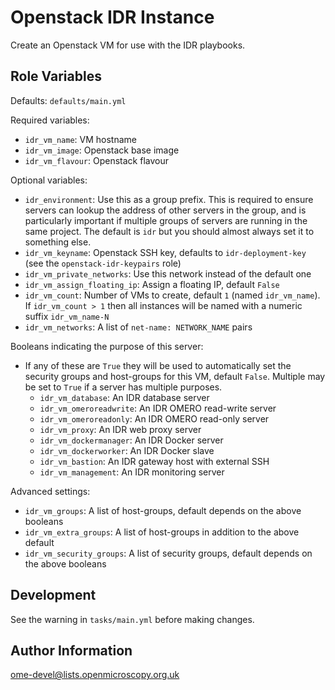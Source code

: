 Openstack IDR Instance
======================

Create an Openstack VM for use with the IDR playbooks.


Role Variables
--------------

Defaults: `defaults/main.yml`

Required variables:
- `idr_vm_name`: VM hostname
- `idr_vm_image`: Openstack base image
- `idr_vm_flavour`: Openstack flavour

Optional variables:
- `idr_environment`: Use this as a group prefix. This is required to ensure servers can lookup the address of other servers in the group, and is particularly important if multiple groups of servers are running in the same project. The default is `idr` but you should almost always set it to something else.
- `idr_vm_keyname`: Openstack SSH key, defaults to `idr-deployment-key` (see the `openstack-idr-keypairs` role)
- `idr_vm_private_networks`: Use this network instead of the default one
- `idr_vm_assign_floating_ip`: Assign a floating IP, default `False`
- `idr_vm_count`: Number of VMs to create, default `1` (named `idr_vm_name`).
   If `idr_vm_count > 1` then all instances will be named with a numeric suffix `idr_vm_name-N`
- `idr_vm_networks`: A list of `net-name: NETWORK_NAME` pairs

Booleans indicating the purpose of this server:
- If any of these are `True` they will be used to automatically set the security groups and host-groups for this VM, default `False`. Multiple may be set to `True` if a server has multiple purposes.
  - `idr_vm_database`: An IDR database server
  - `idr_vm_omeroreadwrite`: An IDR OMERO read-write server
  - `idr_vm_omeroreadonly`: An IDR OMERO read-only server
  - `idr_vm_proxy`: An IDR web proxy server
  - `idr_vm_dockermanager`: An IDR Docker server
  - `idr_vm_dockerworker`: An IDR Docker slave
  - `idr_vm_bastion`: An IDR gateway host with external SSH
  - `idr_vm_management`: An IDR monitoring server


Advanced settings:
- `idr_vm_groups`: A list of host-groups, default depends on the above booleans
- `idr_vm_extra_groups`: A list of host-groups in addition to the above default
- `idr_vm_security_groups`: A list of security groups, default depends on the above booleans


Development
-----------

See the warning in `tasks/main.yml` before making changes.


Author Information
------------------

ome-devel@lists.openmicroscopy.org.uk
